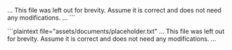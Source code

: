 ... This file was left out for brevity. Assume it is correct and does not need any modifications. ...
\`\`\`

\`\`\`plaintext file="assets/documents/placeholder.txt"
... This file was left out for brevity. Assume it is correct and does not need any modifications. ...
